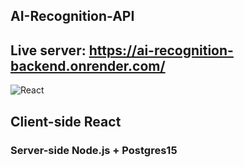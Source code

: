 ## AI-Recognition-API
## Live server: https://ai-recognition-backend.onrender.com/
![React](https://miro.medium.com/v2/resize:fit:612/1*ch9YznwxmrH971Aeyw261w.png)

## Client-side React
### Server-side Node.js + Postgres15
